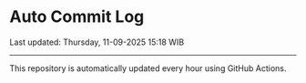 # Auto Commit Log

Last updated: Thursday, 11-09-2025 15:18 WIB

---

This repository is automatically updated every hour using GitHub Actions.
